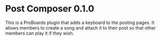 Post Composer 0.1.0
===================

This is a ProBoards plugin that adds a keyboard to the posting pages.  It allows members to create a song and attach it to their post so that other members can play it if they wish.
